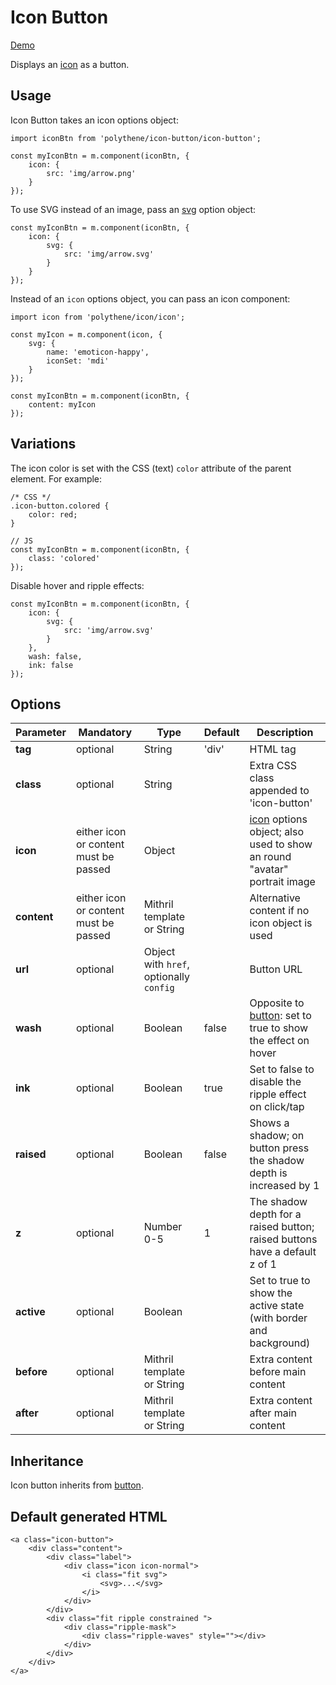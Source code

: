 # Icon Button

<a class="btn-demo" href="http://arthurclemens.github.io/Polythene-Examples/index.html#/icon-button">Demo</a>

Displays an [icon](#icon) as a button.


## Usage

Icon Button takes an icon options object:

	import iconBtn from 'polythene/icon-button/icon-button';

	const myIconBtn = m.component(iconBtn, {
		icon: {
			src: 'img/arrow.png'
		}
	});

To use SVG instead of an image, pass an [svg](#svg) option object:

	const myIconBtn = m.component(iconBtn, {
		icon: {
			svg: {
			    src: 'img/arrow.svg'
			}
		}
	});

Instead of an `icon` options object, you can pass an icon component:
	
	import icon from 'polythene/icon/icon';

	const myIcon = m.component(icon, {
	    svg: {
	        name: 'emoticon-happy',
	        iconSet: 'mdi'
	    }
	});

	const myIconBtn = m.component(iconBtn, {
		content: myIcon
	});


## Variations

The icon color is set with the CSS (text) `color` attribute of the parent element. For example:

	/* CSS */
	.icon-button.colored {
		color: red;
	}

	// JS
	const myIconBtn = m.component(iconBtn, {
		class: 'colored'
	});

Disable hover and ripple effects:

	const myIconBtn = m.component(iconBtn, {
		icon: {
			svg: {
			    src: 'img/arrow.svg'
			}
		},
		wash: false,
		ink: false
	});


## Options

| **Parameter** |  **Mandatory** | **Type** | **Default** | **Description** |
| ------------- | -------------- | -------- | ----------- | --------------- |
| **tag** | optional | String | 'div' | HTML tag |
| **class** | optional | String |  | Extra CSS class appended to 'icon-button' |
| **icon** | either icon or content must be passed | Object |  | [icon](#icon) options object; also used to show an round "avatar" portrait image |
| **content** | either icon or content must be passed | Mithril template or String | | Alternative content if no icon object is used |
| **url** | optional | Object with `href`, optionally `config` | | Button URL |
| **wash** | optional | Boolean | false | Opposite to [button](#button): set to true to show the effect on hover |
| **ink** | optional | Boolean | true | Set to false to disable the ripple effect on click/tap |
| **raised** | optional | Boolean | false | Shows a shadow; on button press the shadow depth is increased by 1 |
| **z** | optional | Number 0-5 | 1 | The shadow depth for a raised button; raised buttons have a default z of 1 |
| **active** | optional | Boolean | | Set to true to show the active state (with border and background) |
| **before** | optional | Mithril template or String | | Extra content before main content |
| **after** | optional | Mithril template or String | | Extra content after main content |


## Inheritance

Icon button inherits from [button](#button).


## Default generated HTML

	<a class="icon-button">
	    <div class="content">
	        <div class="label">
	            <div class="icon icon-normal">
	                <i class="fit svg">
	                    <svg>...</svg>
	                </i>
	            </div>
	        </div>
	        <div class="fit ripple constrained ">
	            <div class="ripple-mask">
	                <div class="ripple-waves" style=""></div>
	            </div>
	        </div>
	    </div>
	</a>

